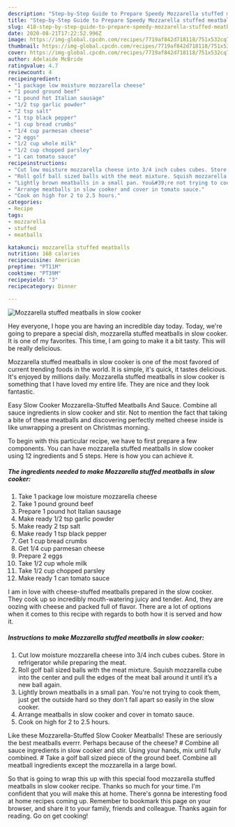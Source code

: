 ```yaml
---
description: "Step-by-Step Guide to Prepare Speedy Mozzarella stuffed meatballs in slow cooker"
title: "Step-by-Step Guide to Prepare Speedy Mozzarella stuffed meatballs in slow cooker"
slug: 418-step-by-step-guide-to-prepare-speedy-mozzarella-stuffed-meatballs-in-slow-cooker
date: 2020-08-21T17:22:52.996Z
image: https://img-global.cpcdn.com/recipes/7719af842d718118/751x532cq70/mozzarella-stuffed-meatballs-in-slow-cooker-recipe-main-photo.jpg
thumbnail: https://img-global.cpcdn.com/recipes/7719af842d718118/751x532cq70/mozzarella-stuffed-meatballs-in-slow-cooker-recipe-main-photo.jpg
cover: https://img-global.cpcdn.com/recipes/7719af842d718118/751x532cq70/mozzarella-stuffed-meatballs-in-slow-cooker-recipe-main-photo.jpg
author: Adelaide McBride
ratingvalue: 4.7
reviewcount: 4
recipeingredient:
- "1 package low moisture mozzarella cheese"
- "1 pound ground beef"
- "1 pound hot Italian sausage"
- "1/2 tsp garlic powder"
- "2 tsp salt"
- "1 tsp black pepper"
- "1 cup bread crumbs"
- "1/4 cup parmesan cheese"
- "2 eggs"
- "1/2 cup whole milk"
- "1/2 cup chopped parsley"
- "1 can tomato sauce"
recipeinstructions:
- "Cut low moisture mozzarella cheese into 3/4 inch cubes cubes. Store in refrigerator while preparing the meat."
- "Roll golf ball sized balls with the meat mixture. Squish mozzarella cube into the center and pull the edges of the meat ball around it until it’s a new ball again."
- "Lightly brown meatballs in a small pan. You&#39;re not trying to cook them, just get the outside hard so they don&#39;t fall apart so easily in the slow cooker."
- "Arrange meatballs in slow cooker and cover in tomato sauce."
- "Cook on high for 2 to 2.5 hours."
categories:
- Recipe
tags:
- mozzarella
- stuffed
- meatballs

katakunci: mozzarella stuffed meatballs 
nutrition: 168 calories
recipecuisine: American
preptime: "PT11M"
cooktime: "PT39M"
recipeyield: "3"
recipecategory: Dinner

---
```



![Mozzarella stuffed meatballs in slow cooker](https://img-global.cpcdn.com/recipes/7719af842d718118/751x532cq70/mozzarella-stuffed-meatballs-in-slow-cooker-recipe-main-photo.jpg)

Hey everyone, I hope you are having an incredible day today. Today, we're going to prepare a special dish, mozzarella stuffed meatballs in slow cooker. It is one of my favorites. This time, I am going to make it a bit tasty. This will be really delicious.

Mozzarella stuffed meatballs in slow cooker is one of the most favored of current trending foods in the world. It is simple, it's quick, it tastes delicious. It's enjoyed by millions daily. Mozzarella stuffed meatballs in slow cooker is something that I have loved my entire life. They are nice and they look fantastic.

Easy Slow Cooker Mozzarella-Stuffed Meatballs And Sauce. Combine all sauce ingredients in slow cooker and stir. Not to mention the fact that taking a bite of these meatballs and discovering perfectly melted cheese inside is like unwrapping a present on Christmas morning.


To begin with this particular recipe, we have to first prepare a few components. You can have mozzarella stuffed meatballs in slow cooker using 12 ingredients and 5 steps. Here is how you can achieve it.

<!--inarticleads1-->

##### The ingredients needed to make Mozzarella stuffed meatballs in slow cooker:

1. Take 1 package low moisture mozzarella cheese
1. Take 1 pound ground beef
1. Prepare 1 pound hot Italian sausage
1. Make ready 1/2 tsp garlic powder
1. Make ready 2 tsp salt
1. Make ready 1 tsp black pepper
1. Get 1 cup bread crumbs
1. Get 1/4 cup parmesan cheese
1. Prepare 2 eggs
1. Take 1/2 cup whole milk
1. Take 1/2 cup chopped parsley
1. Make ready 1 can tomato sauce


I am in love with cheese-stuffed meatballs prepared in the slow cooker. They cook up so incredibly mouth-watering juicy and tender. And, they are oozing with cheese and packed full of flavor. There are a lot of options when it comes to this recipe with regards to both how it is served and how it. 

<!--inarticleads2-->

##### Instructions to make Mozzarella stuffed meatballs in slow cooker:

1. Cut low moisture mozzarella cheese into 3/4 inch cubes cubes. Store in refrigerator while preparing the meat.
1. Roll golf ball sized balls with the meat mixture. Squish mozzarella cube into the center and pull the edges of the meat ball around it until it’s a new ball again.
1. Lightly brown meatballs in a small pan. You&#39;re not trying to cook them, just get the outside hard so they don&#39;t fall apart so easily in the slow cooker.
1. Arrange meatballs in slow cooker and cover in tomato sauce.
1. Cook on high for 2 to 2.5 hours.


Like these Mozzarella-Stuffed Slow Cooker Meatballs! These are seriously the best meatballs everrr. Perhaps because of the cheese? # Combine all sauce ingredients in slow cooker and stir. Using your hands, mix until fully combined. # Take a golf ball sized piece of the ground beef. Combine all meatball ingredients except the mozzarella in a large bowl. 

So that is going to wrap this up with this special food mozzarella stuffed meatballs in slow cooker recipe. Thanks so much for your time. I'm confident that you will make this at home. There's gonna be interesting food at home recipes coming up. Remember to bookmark this page on your browser, and share it to your family, friends and colleague. Thanks again for reading. Go on get cooking!
